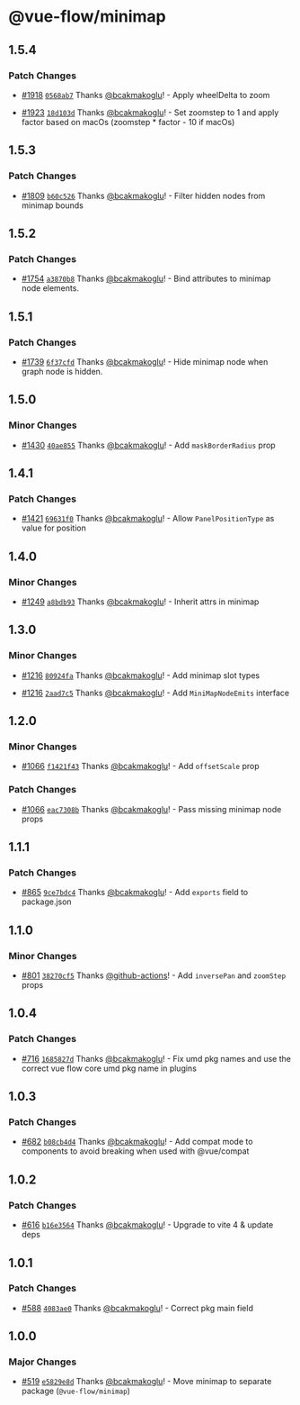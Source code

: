 # @vue-flow/minimap

## 1.5.4

### Patch Changes

- [#1918](https://github.com/bcakmakoglu/vue-flow/pull/1918) [`0568ab7`](https://github.com/bcakmakoglu/vue-flow/commit/0568ab7e97ffc67030bd915963c84c2e2f7c42cb) Thanks [@bcakmakoglu](https://github.com/bcakmakoglu)! - Apply wheelDelta to zoom

- [#1923](https://github.com/bcakmakoglu/vue-flow/pull/1923) [`18d103d`](https://github.com/bcakmakoglu/vue-flow/commit/18d103d7177257ae470949a277cab02d6551d697) Thanks [@bcakmakoglu](https://github.com/bcakmakoglu)! - Set zoomstep to 1 and apply factor based on macOs (zoomstep \* factor - 10 if macOs)

## 1.5.3

### Patch Changes

- [#1809](https://github.com/bcakmakoglu/vue-flow/pull/1809) [`b60c526`](https://github.com/bcakmakoglu/vue-flow/commit/b60c526c7f577663329e1d40e461b599dfaf0bd8) Thanks [@bcakmakoglu](https://github.com/bcakmakoglu)! - Filter hidden nodes from minimap bounds

## 1.5.2

### Patch Changes

- [#1754](https://github.com/bcakmakoglu/vue-flow/pull/1754) [`a3870b8`](https://github.com/bcakmakoglu/vue-flow/commit/a3870b85e0c61512f4f5f9ac287536dbe9c720dd) Thanks [@bcakmakoglu](https://github.com/bcakmakoglu)! - Bind attributes to minimap node elements.

## 1.5.1

### Patch Changes

- [#1739](https://github.com/bcakmakoglu/vue-flow/pull/1739) [`6f37cfd`](https://github.com/bcakmakoglu/vue-flow/commit/6f37cfde46c9f8725aa7e74d87c7b2a919f96613) Thanks [@bcakmakoglu](https://github.com/bcakmakoglu)! - Hide minimap node when graph node is hidden.

## 1.5.0

### Minor Changes

- [#1430](https://github.com/bcakmakoglu/vue-flow/pull/1430) [`40ae855`](https://github.com/bcakmakoglu/vue-flow/commit/40ae855f364eeff36dc1ff38df2807ddd70999f0) Thanks [@bcakmakoglu](https://github.com/bcakmakoglu)! - Add `maskBorderRadius` prop

## 1.4.1

### Patch Changes

- [#1421](https://github.com/bcakmakoglu/vue-flow/pull/1421) [`69631f0`](https://github.com/bcakmakoglu/vue-flow/commit/69631f07dc6b367c6932b8642eb385b8dcc176ff) Thanks [@bcakmakoglu](https://github.com/bcakmakoglu)! - Allow `PanelPositionType` as value for position

## 1.4.0

### Minor Changes

- [#1249](https://github.com/bcakmakoglu/vue-flow/pull/1249) [`a8bdb93`](https://github.com/bcakmakoglu/vue-flow/commit/a8bdb931771c47ecf985e3d0340a5c456efd1a31) Thanks [@bcakmakoglu](https://github.com/bcakmakoglu)! - Inherit attrs in minimap

## 1.3.0

### Minor Changes

- [#1216](https://github.com/bcakmakoglu/vue-flow/pull/1216) [`80924fa`](https://github.com/bcakmakoglu/vue-flow/commit/80924faa357dd61a261f352de434229527f81e4d) Thanks [@bcakmakoglu](https://github.com/bcakmakoglu)! - Add minimap slot types

- [#1216](https://github.com/bcakmakoglu/vue-flow/pull/1216) [`2aad7c5`](https://github.com/bcakmakoglu/vue-flow/commit/2aad7c5eaa2e90f473d09c56e7e399bdd902d3ec) Thanks [@bcakmakoglu](https://github.com/bcakmakoglu)! - Add `MiniMapNodeEmits` interface

## 1.2.0

### Minor Changes

- [#1066](https://github.com/bcakmakoglu/vue-flow/pull/1066) [`f1421f43`](https://github.com/bcakmakoglu/vue-flow/commit/f1421f437dfea55bdeeaf9b5471f2ac466ce64be) Thanks [@bcakmakoglu](https://github.com/bcakmakoglu)! - Add `offsetScale` prop

### Patch Changes

- [#1066](https://github.com/bcakmakoglu/vue-flow/pull/1066) [`eac7308b`](https://github.com/bcakmakoglu/vue-flow/commit/eac7308bebeb5663ff2b17f82e5e3339618bb292) Thanks [@bcakmakoglu](https://github.com/bcakmakoglu)! - Pass missing minimap node props

## 1.1.1

### Patch Changes

- [#865](https://github.com/bcakmakoglu/vue-flow/pull/865) [`9ce7bdc4`](https://github.com/bcakmakoglu/vue-flow/commit/9ce7bdc4908dda4dea299e5f469b252ac20a12ab) Thanks [@bcakmakoglu](https://github.com/bcakmakoglu)! - Add `exports` field to package.json

## 1.1.0

### Minor Changes

- [#801](https://github.com/bcakmakoglu/vue-flow/pull/801) [`38270cf5`](https://github.com/bcakmakoglu/vue-flow/commit/38270cf5c33d16ba5d832a2d80499642c1d1a6b0) Thanks [@github-actions](https://github.com/apps/github-actions)! - Add `inversePan` and `zoomStep` props

## 1.0.4

### Patch Changes

- [#716](https://github.com/bcakmakoglu/vue-flow/pull/716) [`1685827d`](https://github.com/bcakmakoglu/vue-flow/commit/1685827d0ea1dc9864f95a1b3a54fbc43a296e5d) Thanks [@bcakmakoglu](https://github.com/bcakmakoglu)! - Fix umd pkg names and use the correct vue flow core umd pkg name in plugins

## 1.0.3

### Patch Changes

- [#682](https://github.com/bcakmakoglu/vue-flow/pull/682) [`b08cb4d4`](https://github.com/bcakmakoglu/vue-flow/commit/b08cb4d45904c229d9ecda5e3cb477cbb7a6acaf) Thanks [@bcakmakoglu](https://github.com/bcakmakoglu)! - Add compat mode to components to avoid breaking when used with @vue/compat

## 1.0.2

### Patch Changes

- [#616](https://github.com/bcakmakoglu/vue-flow/pull/616) [`b16e3564`](https://github.com/bcakmakoglu/vue-flow/commit/b16e3564708c5429ad594156341fa3e95f84d3b2) Thanks [@bcakmakoglu](https://github.com/bcakmakoglu)! - Upgrade to vite 4 & update deps

## 1.0.1

### Patch Changes

- [#588](https://github.com/bcakmakoglu/vue-flow/pull/588) [`4083ae0`](https://github.com/bcakmakoglu/vue-flow/commit/4083ae05d24dc68df7c77bfe2273a17237834cbf) Thanks [@bcakmakoglu](https://github.com/bcakmakoglu)! - Correct pkg main field

## 1.0.0

### Major Changes

- [#519](https://github.com/bcakmakoglu/vue-flow/pull/519) [`e5829e8d`](https://github.com/bcakmakoglu/vue-flow/commit/e5829e8d7327ab2a36655b56389a882b839c95c5) Thanks [@bcakmakoglu](https://github.com/bcakmakoglu)! - Move minimap to separate package (`@vue-flow/minimap`)
